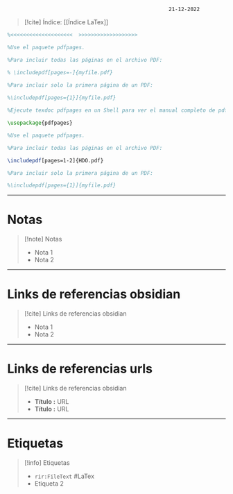 														21-12-2022

>[!cite] Índice: [[Índice LaTex]]

```Latex
%<<<<<<<<<<<<<<<<<<<<  >>>>>>>>>>>>>>>>>>>

%Use el paquete pdfpages.

%Para incluir todas las páginas en el archivo PDF:

% \includepdf[pages=-]{myfile.pdf}
  
%Para incluir solo la primera página de un PDF:

%\includepdf[pages={1}]{myfile.pdf}

%Ejecute texdoc pdfpages en un Shell para ver el manual completo de pdfpages.

\usepackage{pdfpages}
```


```Latex
%Use el paquete pdfpages.

%Para incluir todas las páginas en el archivo PDF:

\includepdf[pages=1-2]{HDO.pdf}

%Para incluir solo la primera página de un PDF:

%\includepdf[pages={1}]{myfile.pdf}
```

--------------------------------------------------

# Notas
> [!note]  Notas
> - Nota 1
> - Nota 2

--------------------------------------------------

# Links de referencias obsidian

> [!cite]  Links de referencias obsidian
> - Nota 1
> - Nota 2

--------------------------------------------------

# Links de referencias urls

> [!cite]  Links de referencias obsidian
> - __Título :__ URL
> - __Título :__ URL

--------------------------------------------------

# Etiquetas
> [!info] Etiquetas
> - `rir:FileText` #LaTex
> - Etiqueta 2
